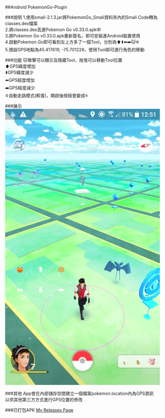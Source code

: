 ##Android PokemonGo-Plugin

###說明
1.使用smali-2.1.3.jar將PokemonGo_Smali資料夾內的Smali Code轉為classes.dex檔案<br>
2.將classes.dex丟進Pokemon Go v0.33.0.apk中<br>
3.將Pokemon Go v0.33.0.apk重新簽名，即可安裝進Android裝置使用<br>
4.啟動Pokemon Go即可看到左上方多了一個Tool，分別為⬆️⬇️⬅️➡️🐱✡️<br>
5.預設GPS地點為45.417619, -75.701228，使用Tool即可進行角色的移動

###功能
🐱單擊可以顯示及隱藏Tool，拖曳可以移動Tool位置<br>
⬆️GPS緯度增加<br>
⬇️GPS緯度減少<br>
⬅️GPS經度增加<br>
➡️GPS經度減少<br>
✡️自動走路模式(孵蛋)，開啟後按鈕會變成🔯

###展示
![demo.png](demo.png)

###其他
App會在內部儲存空間建立一個檔案pokemon.location內為GPS資訊<br>
以供其他第三方方式進行GPS位置的修改


###已打包APK
 [My Releases Page](https://github.com/shenxdtw/PokemonGo-Plugin/releases/)

